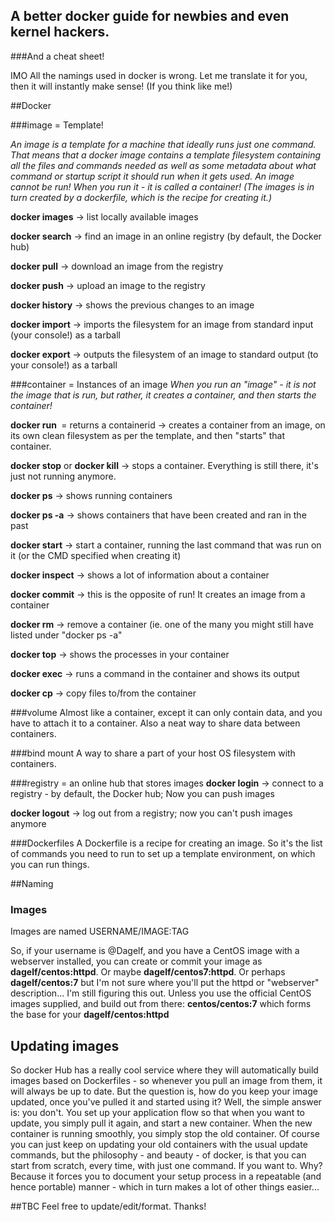 ## A better docker guide for newbies and even kernel hackers.
###And a cheat sheet!

IMO All the namings used in docker is wrong. Let me translate it for you, then it will instantly make sense! (If you think like me!)

##Docker

###image = Template!

*An image is a template for a machine that ideally runs just one command. That means that a docker image contains a template filesystem containing all the files and commands needed as well as some metadata about what command or startup script it should run when it gets used. An image cannot be run! When you run it - it is called a container! (The images is in turn created by a dockerfile, which is the recipe for creating it.)*

 **docker images** -> list locally available images
 
 **docker search** -> find an image in an online registry (by default, the Docker hub)

 **docker pull** -> download an image from the registry

 **docker push** -> upload an image to the registry

 **docker history** -> shows the previous changes to an image

 **docker import** -> imports the filesystem for an image from standard input (your console!) as a tarball

 **docker export** -> outputs the filesystem of an image to standard output (to your console!) as a tarball
 
###container = Instances of an image
 *When you run an "image" - it is not the image that is run, but rather, it creates a container, and then starts the container!*

 **docker run <image>** = returns a containerid -> creates a container from an image, on its own clean filesystem as per the template, and then "starts" that container. 

 **docker stop** or **docker kill** -> stops a container. Everything is still there, it's just not running anymore. 

 **docker ps** -> shows running containers

 **docker ps -a** -> shows containers that have been created and ran in the past

 **docker start** -> start a container, running the last command that was run on it (or the CMD specified when creating it)

 **docker inspect** -> shows a lot of information about a container

 **docker commit** -> this is the opposite of run! It creates an image from a container

 **docker rm** -> remove a container (ie. one of the many you might still have listed under "docker ps -a"

 **docker top** -> shows the processes in your container

 **docker exec** -> runs a command in the container and shows its output

 **docker cp** -> copy files to/from the container
 
###volume
Almost like a container, except it can only contain data, and you have to attach it to a container. Also a neat way to share data between containers.
  
###bind mount
A way to share a part of your host OS filesystem with containers.

###registry = an online hub that stores images
 **docker login** -> connect to a registry - by default, the Docker hub; Now you can push images

 **docker logout** -> log out from a registry; now you can't push images anymore

###Dockerfiles
A Dockerfile is a recipe for creating an image. So it's the list of commands you need to run to set up a template environment, on which you can run things.

##Naming
### Images
Images are named USERNAME/IMAGE:TAG

So, if your username is @Dagelf, and you have a CentOS image with a webserver installed, you can create or commit your image as **dagelf/centos:httpd**. Or maybe **dagelf/centos7:httpd**. Or perhaps **dagelf/centos:7** but I'm not sure where you'll put the httpd or "webserver" description... I'm still figuring this out. Unless you use the official CentOS images supplied, and build out from there: **centos/centos:7** which forms the base for your **dagelf/centos:httpd**

## Updating images
So docker Hub has a really cool service where they will automatically build images based on Dockerfiles - so whenever you pull an image from them, it will always be up to date. But the question is, how do you keep your image updated, once you've pulled it and started using it? Well, the simple answer is: you don't. You set up your application flow so that when you want to update, you simply pull it again, and start a new container. When the new container is running smoothly, you simply stop the old container. Of course you can just keep on updating your old containers with the usual update commands, but the philosophy - and beauty - of docker, is that you can start from scratch, every time, with just one command. If you want to. Why? Because it forces you to document your setup process in a repeatable (and hence portable) manner - which in turn makes a lot of other things easier...

##TBC
 Feel free to update/edit/format. Thanks!
